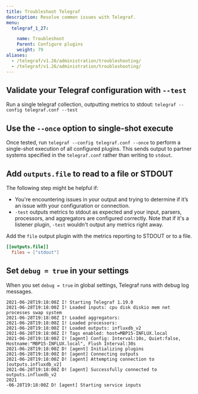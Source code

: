 ```yaml
---
title: Troubleshoot Telegraf
description: Resolve common issues with Telegraf.
menu:
  telegraf_1_27:

    name: Troubleshoot
    Parent: Configure plugins
    weight: 79
aliases:
  - /telegraf/v1.26/administration/troubleshooting/
  - /telegraf/v1.26/administration/troubleshooting/
---
```


## Validate your Telegraf configuration with `--test`

Run a single telegraf collection, outputting metrics to stdout:
`telegraf --config telegraf.conf --test`

## Use the `--once` option to single-shot execute

Once tested, run `telegraf --config telegraf.conf --once` to perform a single-shot execution of all configured plugins. This sends output to partner systems specified in the `telegraf.conf` rather than writing to `stdout`.

## Add `outputs.file` to read to a file or STDOUT

The following step might be helpful if:
- You're encountering issues in your output and trying to determine if it’s an issue with your configuration or connection.
-  `-test` outputs metrics to stdout as expected and your input, parsers, processors, and aggregators are configured correctly. Note that if it's a listener plugin, `-test` wouldn't output any metrics right away.

Add the `file` output plugin with the metrics reporting to STDOUT or to a file.
```toml
[[outputs.file]]
  files = ["stdout"]
```

## Set `debug = true` in your settings

When you set `debug = true` in global settings, Telegraf runs with debug log messages.

```
2021-06-28T19:18:00Z I! Starting Telegraf 1.19.0
2021-06-28T19:18:00Z I! Loaded inputs: cpu disk diskio mem net processes swap system
2021-06-28T19:18:00Z I! Loaded aggregators:
2021-06-28T19:18:00Z I! Loaded processors:
2021-06-28T19:18:00Z I! Loaded outputs: influxdb_v2
2021-06-28T19:18:00Z I! Tags enabled: host=MBP15-INFLUX.local
2021-06-28T19:18:00Z I! [agent] Config: Interval:10s, Quiet:false, Hostname:"MBP15-INFLUX.local", Flush Interval:30s
2021-06-28T19:18:00Z D! [agent] Initializing plugins
2021-06-28T19:18:00Z D! [agent] Connecting outputs
2021-06-28T19:18:00Z D! [agent] Attempting connection to [outputs.influxdb_v2]
2021-06-28T19:18:00Z D! [agent] Successfully connected to outputs.influxdb_v2
2021
-06-28T19:18:00Z D! [agent] Starting service inputs
```
